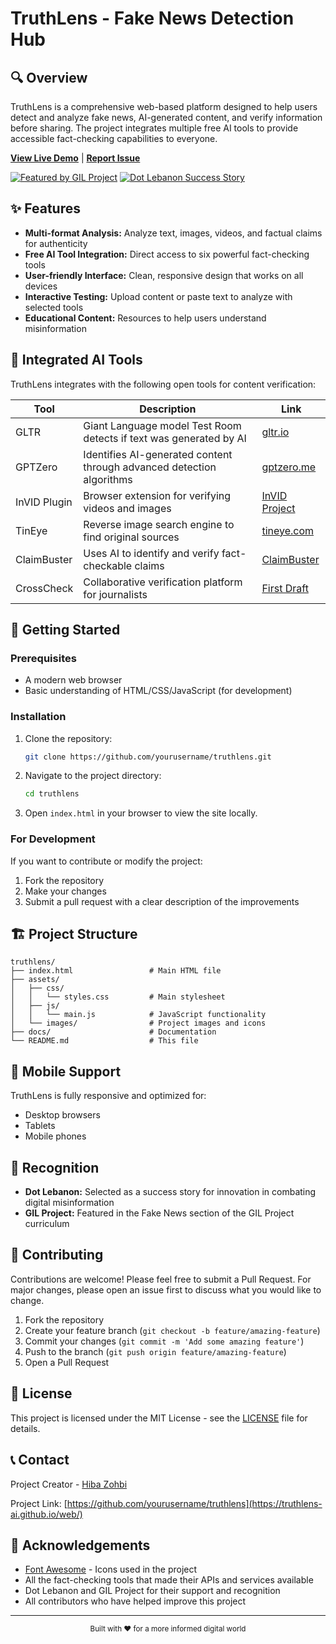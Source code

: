 # TruthLens - Fake News Detection Hub



## 🔍 Overview

TruthLens is a comprehensive web-based platform designed to help users detect and analyze fake news, AI-generated content, and verify information before sharing. The project integrates multiple free AI tools to provide accessible fact-checking capabilities to everyone.

**[View Live Demo](https://your-demo-url.com)** | **[Report Issue](https://github.com/yourusername/truthlens/issues)**

[![Featured by GIL Project](https://img.shields.io/badge/Featured%20by-GIL%20Project-blue)](https://gilproject.org)
[![Dot Lebanon Success Story](https://img.shields.io/badge/Success%20Story-Dot%20Lebanon-green)](https://dotlebanon.org)

## ✨ Features

- **Multi-format Analysis:** Analyze text, images, videos, and factual claims for authenticity
- **Free AI Tool Integration:** Direct access to six powerful fact-checking tools
- **User-friendly Interface:** Clean, responsive design that works on all devices
- **Interactive Testing:** Upload content or paste text to analyze with selected tools
- **Educational Content:** Resources to help users understand misinformation

## 🧰 Integrated AI Tools

TruthLens integrates with the following open tools for content verification:

| Tool | Description | Link |
|------|-------------|------|
| GLTR | Giant Language model Test Room detects if text was generated by AI | [gltr.io](http://gltr.io) |
| GPTZero | Identifies AI-generated content through advanced detection algorithms | [gptzero.me](https://gptzero.me) |
| InVID Plugin | Browser extension for verifying videos and images | [InVID Project](https://www.invid-project.eu/tools-and-services/invid-verification-plugin/) |
| TinEye | Reverse image search engine to find original sources | [tineye.com](https://tineye.com) |
| ClaimBuster | Uses AI to identify and verify fact-checkable claims | [ClaimBuster](http://idir.uta.edu/claimbuster) |
| CrossCheck | Collaborative verification platform for journalists | [First Draft](https://firstdraftnews.org) |

## 🚀 Getting Started

### Prerequisites

- A modern web browser
- Basic understanding of HTML/CSS/JavaScript (for development)

### Installation

1. Clone the repository:
   ```bash
   git clone https://github.com/yourusername/truthlens.git
   ```

2. Navigate to the project directory:
   ```bash
   cd truthlens
   ```

3. Open `index.html` in your browser to view the site locally.

### For Development

If you want to contribute or modify the project:

1. Fork the repository
2. Make your changes
3. Submit a pull request with a clear description of the improvements

## 🏗️ Project Structure

```
truthlens/
├── index.html                 # Main HTML file
├── assets/
│   ├── css/
│   │   └── styles.css         # Main stylesheet
│   ├── js/
│   │   └── main.js            # JavaScript functionality
│   └── images/                # Project images and icons
├── docs/                      # Documentation
└── README.md                  # This file
```

## 📱 Mobile Support

TruthLens is fully responsive and optimized for:
- Desktop browsers
- Tablets
- Mobile phones

## 🌟 Recognition

- **Dot Lebanon:** Selected as a success story for innovation in combating digital misinformation
- **GIL Project:** Featured in the Fake News section of the GIL Project curriculum

## 🤝 Contributing

Contributions are welcome! Please feel free to submit a Pull Request. For major changes, please open an issue first to discuss what you would like to change.

1. Fork the repository
2. Create your feature branch (`git checkout -b feature/amazing-feature`)
3. Commit your changes (`git commit -m 'Add some amazing feature'`)
4. Push to the branch (`git push origin feature/amazing-feature`)
5. Open a Pull Request

## 📜 License

This project is licensed under the MIT License - see the [LICENSE](LICENSE) file for details.

## 📞 Contact

Project Creator - [Hiba Zohbi](mailto:truthlens.tools@gmail.com)

Project Link: [https://github.com/yourusername/truthlens](https://truthlens-ai.github.io/web/)

## 🙏 Acknowledgements

- [Font Awesome](https://fontawesome.com) - Icons used in the project
- All the fact-checking tools that made their APIs and services available
- Dot Lebanon and GIL Project for their support and recognition
- All contributors who have helped improve this project

---

<p align="center">
  <sub>Built with ❤️ for a more informed digital world</sub>
</p>
